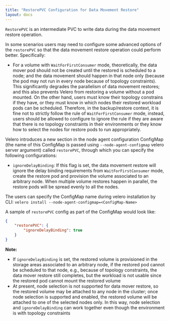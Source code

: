 ```yaml
---
title: "RestorePVC Configuration for Data Movement Restore"
layout: docs
---
```


`RestorePVC`  is an intermediate PVC to write data during the data movement restore operation.

In some scenarios users may need to configure some advanced options of the `restorePVC` so that the data movement restore operation could perform better. Specifically:
- For a volume with `WaitForFirstConsumer` mode, theoretically, the data mover pod should not be created until the restored is scheduled to a node; and the data movement should happen in that node only (because the pod may not run in every node because of topology constraints). This significantly degrades the parallelism of data movement restores; and this also prevents Velero from restoring a volume without a pod mounted. On the other hand, users must know their topology constrains if they have, or they must know in which nodes their restored workload pods can be scheduled. Therefore, in the backup/restore context, it is fine not to strictly follow the rule of `WaitForFirstConsumer` mode, instead, users should be allowed to configure to ignore the rule if they are aware that there is no topology constraints in their environments or they know how to select the nodes for restore pods to run appropriately.

Velero introduces a new section in the node agent configuration ConfigMap (the name of this ConfigMap is passed using `--node-agent-configmap` velero server argument) called `restorePVC`, through which you can specify the following configurations:

- `ignoreDelayBinding`: If this flag is set, the data movement restore will ignore the delay binding requirements from `WaitForFirstConsumer` mode, create the restore pod and provision the volume associated to an arbitrary node. When multiple volume restores happen in parallel, the restore pods will be spread evenly to all the nodes.


The users can specify the ConfigMap name during velero installation by CLI:
`velero install --node-agent-configmap=<ConfigMap-Name>`

A sample of `restorePVC` config as part of the ConfigMap would look like:
```json
{
    "restorePVC": {
        "ignoreDelayBinding": true
    }
}
```

**Note:** 
- If `ignoreDelayBinding` is set, the restored volume is provisioned in the storage areas associated to an arbitrary node, if the restored pod cannot be scheduled to that node, e.g., because of topology constraints, the data mover restore still completes, but the workload is not usable since the restored pod cannot mount the restored volume
- At present, node selection is not supported for data mover restore, so the restored volume may be attached to any node in the cluster; once node selection is supported and enabled, the restored volume will be attached to one of the selected nodes only. In this way, node selection and `ignoreDelayBinding` can work together even though the environment is with topology constraints
